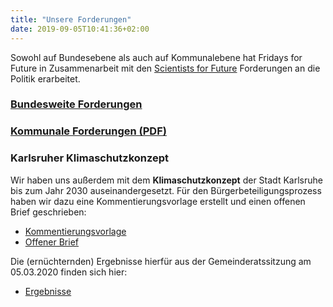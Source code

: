 ```yaml
---
title: "Unsere Forderungen"
date: 2019-09-05T10:41:36+02:00
---
```

Sowohl auf Bundesebene als auch auf Kommunalebene hat Fridays for Future in Zusammenarbeit mit den [Scientists for Future](https://www.scientists4future.org/) Forderungen an die Politik erarbeitet.
### [Bundesweite Forderungen](https://fridaysforfuture.de/forderungen/)

### [Kommunale Forderungen (PDF)](https://fffka.de/forderungen)

### Karlsruher Klimaschutzkonzept
Wir haben uns außerdem mit dem **Klimaschutzkonzept** der Stadt Karlsruhe bis zum Jahr 2030 auseinandergesetzt. Für den Bürgerbeteiligungsprozess haben wir dazu eine Kommentierungsvorlage erstellt und einen offenen Brief geschrieben:

- [Kommentierungsvorlage](/Kommentierung.pdf)
- [Offener Brief](/Kommentierung-brief.pdf)

Die (ernüchternden) Ergebnisse hierfür aus der Gemeinderatssitzung am 05.03.2020 finden sich hier: 
 - [Ergebnisse](https://web3.karlsruhe.de/Gemeinderat/ris/bi/vo0050.php?__kvonr=38509)